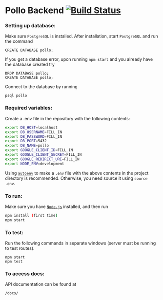 # Pollo Backend [![Build Status](https://travis-ci.org/cuappdev/pollo-backend.svg?branch=master)](https://travis-ci.org/cuappdev/pollo-backend)

### Setting up database:
Make sure `PostgreSQL` is installed. After installation, start `PostgreSQL` and run the command
````
CREATE DATABASE pollo;
````
If you get a database error, upon running `npm start` and you already have the database created try
````
DROP DATABASE pollo;
CREATE DATABASE pollo;
````
Connect to the database by running
````
psql pollo
````

### Required variables:
Create a .env file in the repository with the following contents:
````bash
export DB_HOST=localhost
export DB_USERNAME=FILL_IN
export DB_PASSWORD=FILL_IN
export DB_PORT=5432
export DB_NAME=pollo
export GOOGLE_CLIENT_ID=FILL_IN
export GOOGLE_CLIENT_SECRET=FILL_IN
export GOOGLE_REDIRECT_URI=FILL_IN
export NODE_ENV=development
````
Using [`autoenv`](https://github.com/kennethreitz/autoenv) to make a `.env` file with the above contents in the project directory is recommended.
Otherwise, you need source it using `source .env`.

### To run:
Make sure you have [`Node.js`](https://nodejs.org/en/download/) installed, and then run
````bash
npm install (first time)
npm start
````
### To test:
Run the following commands in separate windows (server must be running to test routes).
````
npm start
npm test
````

### To access docs:
API documentation can be found at
````
/docs/
````
